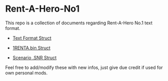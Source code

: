 # Rent-A-Hero-No1

This repo is a collection of documents regarding Rent-A-Hero No.1 text format.

- [Text Format Struct](TEXT_Format.md)

- [1RENTA.bin Struct](1RENTA.bin_Text_Struct.md)

- [Scenario .SNR Struct](SNR_Files.md)



Feel free to add/modify these with new infos, just give due credit if used for own personal mods.
